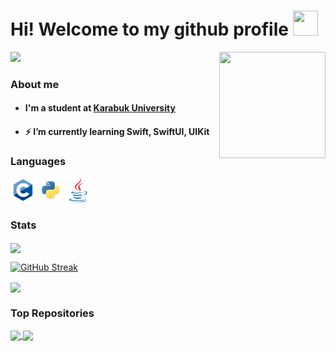 

# Hi! Welcome to my github profile <img src="https://media.giphy.com/media/H2zjDfFXWTCSU8LxeB/giphy.gif?cid=ecf05e47oyn9ib20obtrvmd89d1lo2hg3yfcueahsdzjjvt6&rid=giphy.gif&ct=s" align="rigt" width="40" height="40">

<img src="https://media3.giphy.com/media/i4MAH84pqe2m2aVojc/giphy.gif?cid=ecf05e47p9ufwdh8l7zfncvwc92s48mn1xcoykdxvnx6rb1r&rid=giphy.gif&ct=g" align="right" width="170" height="170">

![](https://komarev.com/ghpvc/?username=brkykb&color=red)
### About me
- #### I'm a student at [Karabuk University]
[Karabuk University]:"https://www.karabuk.edu.tr"




- #### :zap: I’m currently learning Swift, SwiftUI, UIKit

 ### Languages
 <img src="https://raw.githubusercontent.com/github/explore/f3e22f0dca2be955676bc70d6214b95b13354ee8/topics/c/c.png" width="40" height="40" /> <img src="https://raw.githubusercontent.com/github/explore/80688e429a7d4ef2fca1e82350fe8e3517d3494d/topics/python/python.png" width="40" height="40" /> <img src="https://raw.githubusercontent.com/devicons/devicon/master/icons/java/java-original.svg" height="40" />


### Stats

<a href="https://github.com/brkykb">
  <img height=200 align="center" dir="auto" src="https://github-readme-stats-sigma-five.vercel.app/api?username=brkykb&show_icons=true&theme=radical"  />
 </a>

[![GitHub Streak](https://streak-stats.demolab.com?user=brkykb&theme=radical&date_format=j%20M%5B%20Y%5D&mode=weekly)](https://git.io/streak-stats)

<a href="https://github.com/brkykb">
  <img height=200 align="center" src="https://github-readme-stats-sigma-five.vercel.app/api/top-langs/?username=brkykb&layout=compact&theme=radical"  />
 </a> 



### Top Repositories
<a href="https://github.com/brkykb/ObjectOrientedProgramming">
  <img align="center" src="https://github-readme-stats-sigma-five.vercel.app/api/pin/?username=brkykb&repo=ObjectOrientedProgramming&theme=radical"  />
 </a> 


<a href="https://github.com/brkykb/DataStructures">
  <img align="center" src="https://github-readme-stats-sigma-five.vercel.app/api/pin/?username=brkykb&repo=DataStructures&theme=radical" />
</a>





